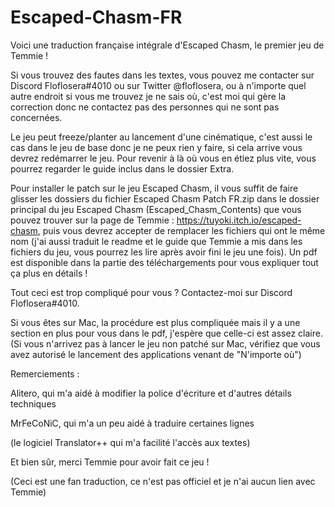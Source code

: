 # Escaped-Chasm-FR
Voici une traduction française intégrale d'Escaped Chasm, le premier jeu de Temmie !

Si vous trouvez des fautes dans les textes, vous pouvez me contacter sur Discord Floflosera#4010 ou sur Twitter @floflosera,
ou à n'importe quel autre endroit si vous me trouvez je ne sais où, c'est moi qui gère la correction donc ne contactez pas
des personnes qui ne sont pas concernées.

Le jeu peut freeze/planter au lancement d'une cinématique, c'est aussi le cas dans le jeu de base donc je ne peux rien y faire,
si cela arrive vous devrez redémarrer le jeu. Pour revenir à là où vous en étiez plus vite, vous pourrez regarder le guide
inclus dans le dossier Extra.

Pour installer le patch sur le jeu Escaped Chasm, il vous suffit de faire glisser les dossiers du fichier Escaped Chasm Patch FR.zip
dans le dossier principal du jeu Escaped Chasm (Escaped_Chasm_Contents) que vous pouvez trouver sur la page de Temmie :
https://tuyoki.itch.io/escaped-chasm, puis vous devrez accepter de remplacer les fichiers qui ont le même nom
(j'ai aussi traduit le readme et le guide que Temmie  a mis dans les fichiers du jeu, vous pourrez les lire après avoir fini le jeu une fois).
Un pdf est disponible dans la partie des téléchargements pour vous expliquer tout ça plus en détails !

Tout ceci est trop compliqué pour vous ? Contactez-moi sur Discord Floflosera#4010.

Si vous êtes sur Mac, la procédure est plus compliquée mais il y a une section en plus pour vous dans le pdf,
j'espère que celle-ci est assez claire. (Si vous n'arrivez pas à lancer le jeu non patché sur Mac,
vérifiez que vous avez autorisé le lancement des applications venant de "N'importe où")

Remerciements :

Alitero, qui m'a aidé à modifier la police d'écriture et d'autres détails techniques

MrFeCoNiC, qui m'a un peu aidé à traduire certaines lignes

(le logiciel Translator++ qui m'a facilité l'accès aux textes)

Et bien sûr, merci Temmie pour avoir fait ce jeu !

(Ceci est une fan traduction, ce n'est pas officiel et je n'ai aucun lien avec Temmie)
